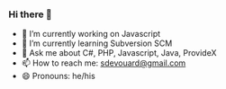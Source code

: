 ### Hi there 👋
<!--
**stephaned68/stephaned68** is a ✨ _special_ ✨ repository because its `README.md` (this file) appears on your GitHub profile.-->
- 🔭 I’m currently working on Javascript 
- 🌱 I’m currently learning Subversion SCM
- 💬 Ask me about C#, PHP, Javascript, Java, ProvideX
- 📫 How to reach me: sdevouard@gmail.com
- 😄 Pronouns: he/his

